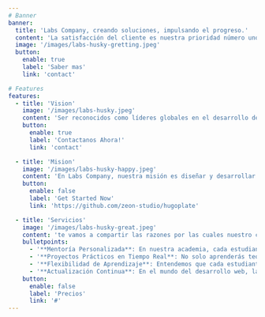 ```yaml
---
# Banner
banner:
  title: 'Labs Company, creando soluciones, impulsando el progreso.'
  content: 'La satisfacción del cliente es nuestra prioridad número uno. En Labs Company, trabajamos de la mano con nuestros clientes para garantizar que sus expectativas se cumplan y se superen. Nuestro compromiso es tu éxito.'
  image: '/images/labs-husky-gretting.jpeg'
  button:
    enable: true
    label: 'Saber mas'
    link: 'contact'

# Features
features:
  - title: 'Vision'
    image: '/images/labs-husky.jpeg'
    content: 'Ser reconocidos como líderes globales en el desarrollo de software innovador que impulsa la transformación digital y mejora la vida de las personas y las empresas en todo el mundo. Buscamos ser la primera opción para nuestros clientes a nivel nacional cuando se trata de soluciones tecnológicas de vanguardia.'
    button:
      enable: true
      label: 'Contactanos Ahora!'
      link: 'contact'

  - title: 'Mision'
    image: '/images/labs-husky-happy.jpeg'
    content: 'En Labs Company, nuestra misión es diseñar y desarrollar software de alta calidad que resuelva problemas reales y ofrezca soluciones personalizadas a nuestros clientes. Nos esforzamos por impulsar la innovación, la eficiencia y el crecimiento sostenible a través de la tecnología. '
    button:
      enable: false
      label: 'Get Started Now'
      link: 'https://github.com/zeon-studio/hugoplate'

  - title: 'Servicios'
    image: '/images/labs-husky-great.jpeg'
    content: 'te vamos a compartir las razones por las cuales nuestro curso vale totalmente la pena:'
    bulletpoints:
      - '**Mentoría Personalizada**: En nuestra academia, cada estudiante recibe atención personalizada de instructores altamente calificados.'
      - '**Proyectos Prácticos en Tiempo Real**: No solo aprenderás teoría, sino que también trabajarás en proyectos reales desde el primer día.'
      - '**Flexibilidad de Aprendizaje**: Entendemos que cada estudiante tiene su propio ritmo de aprendizaje. Ofrecemos horarios flexibles y opciones de aprendizaje en línea, lo que te permite estudiar a tu conveniencia, ya sea que estés trabajando o teniendo otras responsabilidades.'
      - '**Actualización Continua**: En el mundo del desarrollo web, la tecnología avanza rápidamente. Nuestro programa se mantiene al día con las últimas tendencias y tecnologías, asegurándote que adquieras habilidades relevantes y estés preparado para los desafíos del mercado laboral actual.'
    button:
      enable: false
      label: 'Precios'
      link: '#'
---
```

